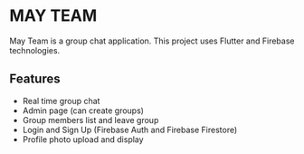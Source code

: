 # MAY TEAM

May Team is a group chat application. This project uses Flutter and Firebase technologies.

## Features

- Real time group chat
- Admin page (can create groups)
- Group members list and leave group
- Login and Sign Up (Firebase Auth and Firebase Firestore)
- Profile photo upload and display
